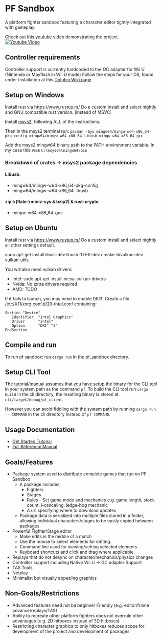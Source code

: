 # PF Sandbox

A platform fighter sandbox featuring a character editor tightly integrated with gameplay.

Check out [this youtube video](https://www.youtube.com/watch?v=CTrwvg56VQs) demonstrating the project.  
[![Youtube Video](https://img.youtube.com/vi/CTrwvg56VQs/0.jpg)](https://www.youtube.com/watch?v=CTrwvg56VQs)

## Controller requirements

Controller support is currently hardcoded to the GC adapter for Wii U (Nintendo or Mayflash in Wii U mode)
Follow the steps for your OS, found under Installation at this [Dolphin Wiki page](https://wiki.dolphin-emu.org/index.php?title=How_to_use_the_Official_GameCube_Controller_Adapter_for_Wii_U_in_Dolphin)

## Setup on Windows

Install rust via https://www.rustup.rs/
Do a custom install and select nightly and GNU compatible rust version. (instead of MSVC)

Install [msys2](http://www.msys2.org/), following ALL of the instructions.

Then in the msys2 terminal run:
`pacman -Syu mingw64/mingw-w64-x86_64-pkg-config mingw64/mingw-w64-x86_64-libusb mingw-w64-x86_64-gcc`

Add the msys2 mingw64 binary path to the PATH environment variable.
In my case this was `C:\msys64\mingw64\bin`

### Breakdown of crates -> msys2 package dependencies
#### Libusb:
*   mingw64/mingw-w64-x86_64-pkg-config
*   mingw64/mingw-w64-x86_64-libusb

#### zip->(flate->miniz-sys & bzip2) & rust-crypto
*   mingw-w64-x86_64-gcc

## Setup on Ubuntu

Install rust via https://www.rustup.rs/
Do a custom install and select nightly all other settings default.

sudo apt-get install libssl-dev libusb-1.0-0-dev cmake libvulkan-dev vulkan-utils

You will also need vulkan drivers:
*   Intel: sudo apt-get install mesa-vulkan-drivers
*   Nvida: No extra drivers required
*   AMD:   TODO

If it fails to launch, you may need to enable DRI3,
Create a file /etc/X11/xorg.conf.d/20-intel.conf containing:
```
Section "Device"
   Identifier  "Intel Graphics"
   Driver      "intel"
   Option      "DRI" "3"
EndSection
```

## Compile and run

To run pf sandbox: run `cargo run` in the pf_sandbox directory.

## Setup CLI Tool

The tutorial/manual assumes that you have setup the binary for the CLI tool in your system path as the command `pf`.
To build the CLI tool run `cargo build` in the cli directory, the resulting binary is stored at `cli/target/debug/pf_client`.

However you can avoid fiddling with the system path by running `cargo run -- COMMAND` in the cli directory instead of `pf COMMAND`.

## Usage Documentation

*   [Get Started Tutorial](editor-tutorial.md)
*   [Full Reference Manual](manual.md)

## Goals/Features

*   Package system used to distribute complete games that run on PF Sandbox
    +   A package includes:
        -   Fighters
        -   Stages
        -   Rules - Set game mode and mechanics e.g. game length, stock count, l-canceling, ledge-hog mechanic
        -   A url specifying where to download updates
    +   Package data is serialized into multiple files stored in a folder, allowing individual characters/stages to be easily copied between packages
*   Powerful Fighter/Stage editor
    +   Make edits in the middle of a match
    +   Use the mouse to select elements for editing.
    +   Command line used for viewing/setting selected elements
    +   Keyboard shortcuts and click and drag where applicable
*   Replays that do not desync on character/mechanics/physics changes
*   Controller support including Native Wii U -> GC adapter Support
*   TAS Tools
*   Netplay
*   Minimalist but visually appealing graphics

## Non-Goals/Restrictions

*   Advanced features need not be beginner Friendly (e.g. editor/frame advance/replays/TAS)
*   Ability to recreate other platform fighters does not overrule other advantages (e.g. 2D hitboxes instead of 3D hitboxes)
*   Restricting character graphics to only hitboxes reduces scope for development of the project and development of packages
